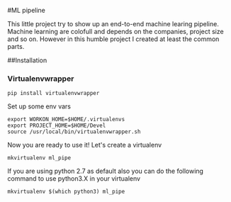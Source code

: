 #ML pipeline

This little project try to show up an end-to-end machine learing pipeline.
Machine learning are colofull and depends on the companies, project size and so on. However in this humble project I created at least the common parts.


##Installation

### Virtualenvwrapper

```
pip install virtualenvwrapper
```
Set up some env vars
```
export WORKON_HOME=$HOME/.virtualenvs
export PROJECT_HOME=$HOME/Devel
source /usr/local/bin/virtualenvwrapper.sh
```
Now you are ready to use it! Let's create a virtualenv

```
mkvirtualenv ml_pipe
```

If you are using python 2.7 as default also you can do the following command to use python3.X in your virtualenv

```
mkvirtualenv $(which python3) ml_pipe
```
